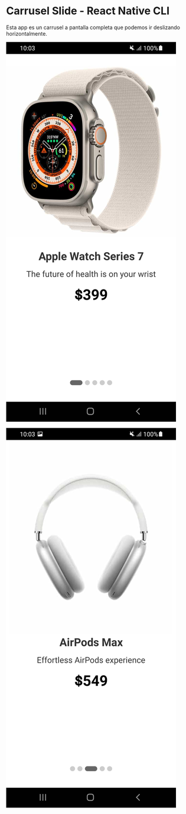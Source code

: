 # Carrusel Slide - React Native CLI

Esta app es un carrusel a pantalla completa que podemos ir deslizando horizontalmente.

![Captura 1](/src/assets/cap_1.jpg)

![Captura 1](/src/assets/cap_2.jpg)
